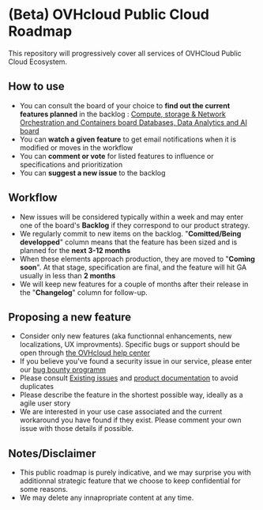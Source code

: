 # (Beta) OVHcloud Public Cloud Roadmap

This repository will progressively cover all services of OVHCloud Public Cloud Ecosystem.

## How to use
- You can consult the board of your choice to **find out the current features planned** in the backlog :
[Compute, storage & Network ](https://github.com/mhurtrel/containers-orchestration-roadmap/projects/2 "Compute, Storage and Network board")[Orchestration and Containers board ](https://github.com/mhurtrel/containers-orchestration-roadmap/projects/1 "Orchestration and Containers board")
[Databases, Data Analytics and AI board ](https://github.com/mhurtrel/containers-orchestration-roadmap/projects/2 "Databases, Data Analytics and AI board")
- You can **watch a given feature** to get email notifications when it is modified or moves in the workflow
- You can **comment or vote** for listed features to influence or specifications and prioritization
- You can **suggest a new issue** to the backlog 

## Workflow
- New issues will be considered typically within a week and may enter one of the board's **Backlog** if they correspond to our product strategy.
- We regularly commit to new items on the backlog. "**Comitted/Being developped**" column means that the feature has been sized and is planned for the **next 3-12 months**
- When these elements approach production, they are moved to "**Coming soon**". At that stage, specification are final, and the feature will hit GA usually in less than **2 months**
- We will keep new features for a couple of months after their release in the "**Changelog**" column for follow-up.

## Proposing a new feature
- Consider only new features (aka functionnal enhancements, new localizations, UX improvments). Specific bugs or support should be open through  [the OVHcloud help center](https://help.ovhcloud.com/en-ie/ "the OVHcloud help center")
- If you believe you've found a security issue in our service, please enter our [bug bounty programm ](https://yeswehack.com/programs/ovh#rules "bug bounty programm ")
- Please consult [Existing issues](https://github.com/mhurtrel/containers-orchestration-roadmap/issues "Existing issues") and [product documentation](https://docs.ovh.com/gb/en/kubernetes/ "product documentation") to avoid duplicates
- Please describe the feature in the shortest possible way, ideally as a agile user story
- We are interested in your use case associated and the current workaround you have found if they exist. Please comment your own issue with those details if possible. 

## Notes/Disclaimer
- This public roadmap is purely indicative, and we may surprise you with additionnal strategic feature that we choose to keep confidential for some reasons.
- We may delete any innapropriate content at any time.
